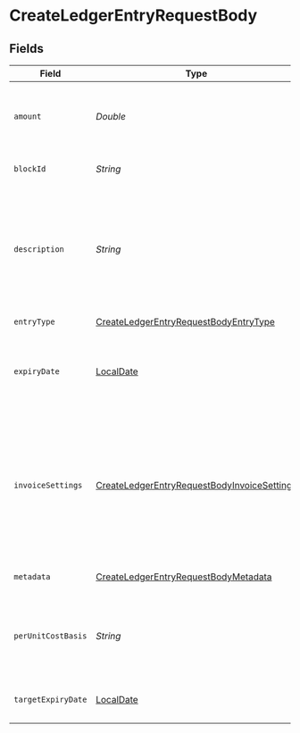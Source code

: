 # CreateLedgerEntryRequestBody


## Fields

| Field                                                                                                                                                                                                                              | Type                                                                                                                                                                                                                               | Required                                                                                                                                                                                                                           | Description                                                                                                                                                                                                                        | Example                                                                                                                                                                                                                            |
| ---------------------------------------------------------------------------------------------------------------------------------------------------------------------------------------------------------------------------------- | ---------------------------------------------------------------------------------------------------------------------------------------------------------------------------------------------------------------------------------- | ---------------------------------------------------------------------------------------------------------------------------------------------------------------------------------------------------------------------------------- | ---------------------------------------------------------------------------------------------------------------------------------------------------------------------------------------------------------------------------------- | ---------------------------------------------------------------------------------------------------------------------------------------------------------------------------------------------------------------------------------- |
| `amount`                                                                                                                                                                                                                           | *Double*                                                                                                                                                                                                                           | :heavy_minus_sign:                                                                                                                                                                                                                 | The number of credits to effect. Note that this is required for increment or decrement operations.                                                                                                                                 |                                                                                                                                                                                                                                    |
| `blockId`                                                                                                                                                                                                                          | *String*                                                                                                                                                                                                                           | :heavy_minus_sign:                                                                                                                                                                                                                 | The ID of the block affected by an `expiration_change`                                                                                                                                                                             |                                                                                                                                                                                                                                    |
| `description`                                                                                                                                                                                                                      | *String*                                                                                                                                                                                                                           | :heavy_minus_sign:                                                                                                                                                                                                                 | Optional metadata that can be specified when adding ledger results via the API. For example, this can be used to note an increment refers to trial credits, or for noting corrections as a result of an incident, etc.             |                                                                                                                                                                                                                                    |
| `entryType`                                                                                                                                                                                                                        | [CreateLedgerEntryRequestBodyEntryType](../../models/operations/CreateLedgerEntryRequestBodyEntryType.md)                                                                                                                          | :heavy_check_mark:                                                                                                                                                                                                                 | N/A                                                                                                                                                                                                                                |                                                                                                                                                                                                                                    |
| `expiryDate`                                                                                                                                                                                                                       | [LocalDate](https://docs.oracle.com/javase/8/docs/api/java/time/LocalDate.html)                                                                                                                                                    | :heavy_minus_sign:                                                                                                                                                                                                                 | A future date (specified in YYYY-MM-DD format) that denotes when this credit balance should expire.<br/><br/>                                                                                                                      | 2023-01-01                                                                                                                                                                                                                         |
| `invoiceSettings`                                                                                                                                                                                                                  | [CreateLedgerEntryRequestBodyInvoiceSettings](../../models/operations/CreateLedgerEntryRequestBodyInvoiceSettings.md)                                                                                                              | :heavy_minus_sign:                                                                                                                                                                                                                 | Passing `invoice_settings` automatically generates an invoice for the newly added credits. If `invoice_settings` is passed, you must specify `per_unit_cost_basis`, as the calculation of the invoice total is done on that basis. |                                                                                                                                                                                                                                    |
| `metadata`                                                                                                                                                                                                                         | [CreateLedgerEntryRequestBodyMetadata](../../models/operations/CreateLedgerEntryRequestBodyMetadata.md)                                                                                                                            | :heavy_minus_sign:                                                                                                                                                                                                                 | User-specified key/value pairs for the ledger entry resource.                                                                                                                                                                      |                                                                                                                                                                                                                                    |
| `perUnitCostBasis`                                                                                                                                                                                                                 | *String*                                                                                                                                                                                                                           | :heavy_minus_sign:                                                                                                                                                                                                                 | Can only be specified when `entry_type=increment`. How much, in USD, a customer paid for a single credit in this block                                                                                                             |                                                                                                                                                                                                                                    |
| `targetExpiryDate`                                                                                                                                                                                                                 | [LocalDate](https://docs.oracle.com/javase/8/docs/api/java/time/LocalDate.html)                                                                                                                                                    | :heavy_minus_sign:                                                                                                                                                                                                                 | A future date (specified in YYYY-MM-DD) used for `expiration_change`                                                                                                                                                               | 2023-02-01                                                                                                                                                                                                                         |
